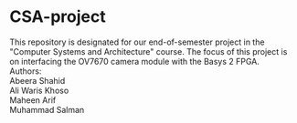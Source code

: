 # CSA-project
This repository is designated for our end-of-semester project in the "Computer Systems and Architecture" course. The focus of this project is on interfacing the OV7670 camera module with the Basys 2 FPGA.
<br>
Authors: 
<br>
Abeera Shahid
<br>
Ali Waris Khoso
<br>
Maheen Arif
<br>
Muhammad Salman
